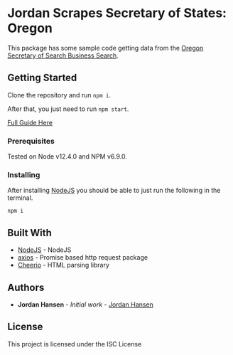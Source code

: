 # Jordan Scrapes Secretary of States: Oregon

This package has some sample code getting data from the [Oregon Secretary of Search Business Search](http://egov.sos.state.or.us/br/pkg_web_name_srch_inq.login). 

## Getting Started

Clone the repository and run `npm i`. 

After that, you just need to run `npm start`.

[Full Guide Here](https://javascriptwebscrapingguy.com/jordan-scrapes-secretary-of-states-oregon/)

### Prerequisites

Tested on Node v12.4.0 and NPM v6.9.0.

### Installing

After installing [NodeJS](https://nodejs.org/en/) you should be able to just run the following in the terminal.

```
npm i
```

## Built With

* [NodeJS](https://nodejs.org/en/) - NodeJS
* [axios](https://github.com/axios/axios) - Promise based http request package
* [Cheerio](https://github.com/cheeriojs/cheerio) - HTML parsing library

## Authors

* **Jordan Hansen** - *Initial work* - [Jordan Hansen](https://github.com/aarmora)


## License

This project is licensed under the ISC License

